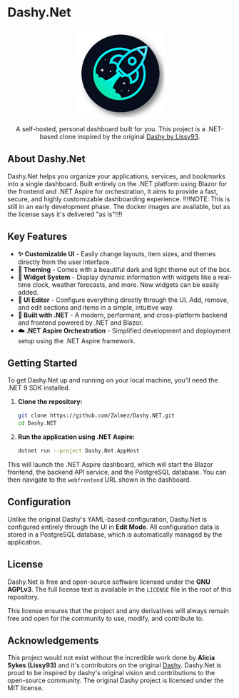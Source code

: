 ﻿# Dashy.Net

<p align="center">
  <img width="200" src="https://raw.githubusercontent.com/Lissy93/dashy/master/docs/assets/logo.png" alt="Dashy Logo">
</p>
<p align="center">
  A self-hosted, personal dashboard built for you. This project is a .NET-based clone inspired by the original <a href="https://github.com/Lissy93/dashy">Dashy by Lissy93</a>.
</p>

## About Dashy.Net

Dashy.Net helps you organize your applications, services, and bookmarks into a single dashboard. Built entirely on the .NET platform using Blazor for the frontend and .NET Aspire for orchestration, it aims to provide a fast, secure, and highly customizable dashboarding experience.
‼️‼️NOTE: This is still in an early development phase. The docker images are available, but as the license says it's delivered "as is"‼️‼️

## Key Features

- **✨ Customizable UI** - Easily change layouts, item sizes, and themes directly from the user interface.
- **🎨 Theming** - Comes with a beautiful dark and light theme out of the box.
- **🧩 Widget System** - Display dynamic information with widgets like a real-time clock, weather forecasts, and more. New widgets can be easily added.
- **🔧 UI Editor** - Configure everything directly through the UI. Add, remove, and edit sections and items in a simple, intuitive way.
- **🚀 Built with .NET** - A modern, performant, and cross-platform backend and frontend powered by .NET and Blazor.
- **☁️ .NET Aspire Orchestration** - Simplified development and deployment setup using the .NET Aspire framework.

## Getting Started

To get Dashy.Net up and running on your local machine, you'll need the .NET 9 SDK installed.

1.  **Clone the repository:**

    ```bash
    git clone https://github.com/Zalmez/Dashy.NET.git
    cd Dashy.NET
    ```

2.  **Run the application using .NET Aspire:**
    ```bash
    dotnet run --project Dashy.Net.AppHost
    ```

This will launch the .NET Aspire dashboard, which will start the Blazor frontend, the backend API service, and the PostgreSQL database. You can then navigate to the `webfrontend` URL shown in the dashboard.

## Configuration

Unlike the original Dashy's YAML-based configuration, Dashy.Net is configured entirely through the UI in **Edit Mode**. All configuration data is stored in a PostgreSQL database, which is automatically managed by the application.

## License

Dashy.Net is free and open-source software licensed under the **GNU AGPLv3**. The full license text is available in the `LICENSE` file in the root of this repository.

This license ensures that the project and any derivatives will always remain free and open for the community to use, modify, and contribute to.

## Acknowledgements

This project would not exist without the incredible work done by **Alicia Sykes (Lissy93)** and it's contributors on the original [Dashy](https://github.com/Lissy93/dashy). Dashy.Net is proud to be inspired by dashy's original vision and contributions to the open-source community. The original Dashy project is licensed under the MIT license.
